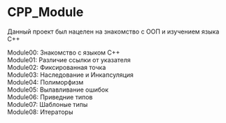 # CPP_Module

Данный проект был нацелен на знакомство с ООП и изучением языка C++

Module00: Знакомство с языком C++<br>
Module01: Различие ссылки от указателя<br>
Module02: Фиксированная точка<br>
Module03: Наследование и Инкапсуляция<br>
Module04: Полиморфизм<br>
Module05: Вылавливание ошибок<br>
Module06: Приведние типов<br>
Module07: Шаблоные типы<br>
Module08: Итераторы
